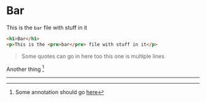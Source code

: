 # Bar

This is the `bar` file with stuff in it

```html
<h1>Bar</h1>
<p>This is the <pre>bar</pre> file with stuff in it</p>
```

> Some quotes can go in here too
> this one is multiple lines

Another thing [^1]

-------

[^1]: Some annotation should go [here](www.example.com)
